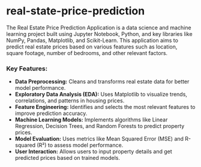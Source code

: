 # real-state-price-prediction

The Real Estate Price Prediction Application is a data science and machine learning project built using Jupyter Notebook, Python, and key libraries like NumPy, Pandas, Matplotlib, and Scikit-Learn. This application aims to predict real estate prices based on various features such as location, square footage, number of bedrooms, and other relevant factors.

<h3>Key Features:</h3>

- <b>Data Preprocessing:</b> Cleans and transforms real estate data for better model performance.
- <b>Exploratory Data Analysis (EDA):</b> Uses Matplotlib to visualize trends, correlations, and patterns in housing prices.
- <b>Feature Engineering:</b> Identifies and selects the most relevant features to improve prediction accuracy.
- <b>Machine Learning Models:</b> Implements algorithms like Linear Regression, Decision Trees, and Random Forests to predict property prices.
- <b>Model Evaluation:</b> Uses metrics like Mean Squared Error (MSE) and R-squared (R²) to assess model performance.
- <b>User Interaction:</b> Allows users to input property details and get predicted prices based on trained models.
